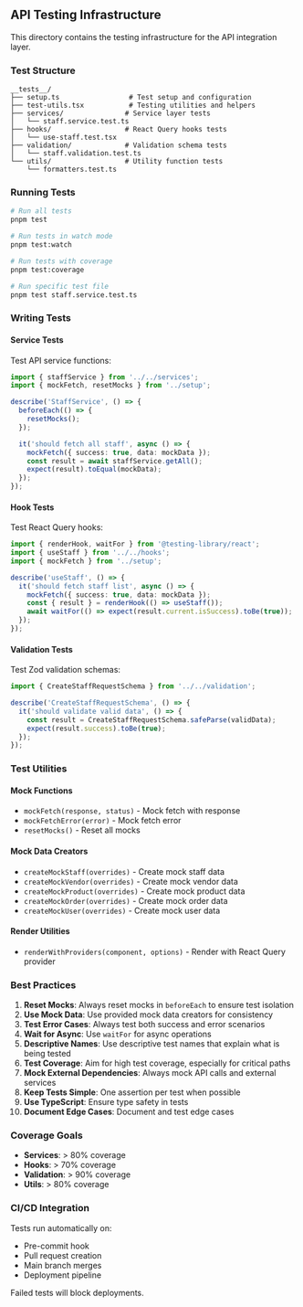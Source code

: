 ## API Testing Infrastructure

This directory contains the testing infrastructure for the API integration layer.

### Test Structure

```
__tests__/
├── setup.ts                 # Test setup and configuration
├── test-utils.tsx           # Testing utilities and helpers
├── services/               # Service layer tests
│   └── staff.service.test.ts
├── hooks/                  # React Query hooks tests
│   └── use-staff.test.tsx
├── validation/             # Validation schema tests
│   └── staff.validation.test.ts
└── utils/                  # Utility function tests
    └── formatters.test.ts
```

### Running Tests

```bash
# Run all tests
pnpm test

# Run tests in watch mode
pnpm test:watch

# Run tests with coverage
pnpm test:coverage

# Run specific test file
pnpm test staff.service.test.ts
```

### Writing Tests

#### Service Tests

Test API service functions:

```typescript
import { staffService } from '../../services';
import { mockFetch, resetMocks } from '../setup';

describe('StaffService', () => {
  beforeEach(() => {
    resetMocks();
  });

  it('should fetch all staff', async () => {
    mockFetch({ success: true, data: mockData });
    const result = await staffService.getAll();
    expect(result).toEqual(mockData);
  });
});
```

#### Hook Tests

Test React Query hooks:

```typescript
import { renderHook, waitFor } from '@testing-library/react';
import { useStaff } from '../../hooks';
import { mockFetch } from '../setup';

describe('useStaff', () => {
  it('should fetch staff list', async () => {
    mockFetch({ success: true, data: mockData });
    const { result } = renderHook(() => useStaff());
    await waitFor(() => expect(result.current.isSuccess).toBe(true));
  });
});
```

#### Validation Tests

Test Zod validation schemas:

```typescript
import { CreateStaffRequestSchema } from '../../validation';

describe('CreateStaffRequestSchema', () => {
  it('should validate valid data', () => {
    const result = CreateStaffRequestSchema.safeParse(validData);
    expect(result.success).toBe(true);
  });
});
```

### Test Utilities

#### Mock Functions

- `mockFetch(response, status)` - Mock fetch with response
- `mockFetchError(error)` - Mock fetch error
- `resetMocks()` - Reset all mocks

#### Mock Data Creators

- `createMockStaff(overrides)` - Create mock staff data
- `createMockVendor(overrides)` - Create mock vendor data
- `createMockProduct(overrides)` - Create mock product data
- `createMockOrder(overrides)` - Create mock order data
- `createMockUser(overrides)` - Create mock user data

#### Render Utilities

- `renderWithProviders(component, options)` - Render with React Query provider

### Best Practices

1. **Reset Mocks**: Always reset mocks in `beforeEach` to ensure test isolation
2. **Use Mock Data**: Use provided mock data creators for consistency
3. **Test Error Cases**: Always test both success and error scenarios
4. **Wait for Async**: Use `waitFor` for async operations
5. **Descriptive Names**: Use descriptive test names that explain what is being tested
6. **Test Coverage**: Aim for high test coverage, especially for critical paths
7. **Mock External Dependencies**: Always mock API calls and external services
8. **Keep Tests Simple**: One assertion per test when possible
9. **Use TypeScript**: Ensure type safety in tests
10. **Document Edge Cases**: Document and test edge cases

### Coverage Goals

- **Services**: > 80% coverage
- **Hooks**: > 70% coverage
- **Validation**: > 90% coverage
- **Utils**: > 80% coverage

### CI/CD Integration

Tests run automatically on:
- Pre-commit hook
- Pull request creation
- Main branch merges
- Deployment pipeline

Failed tests will block deployments.
